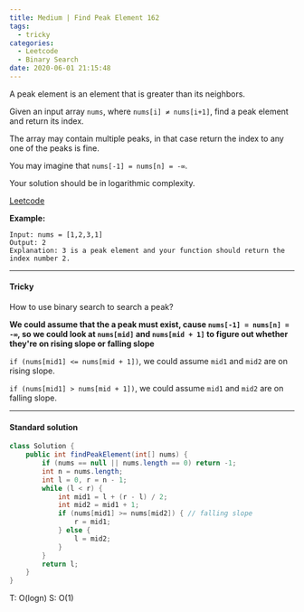 ```yaml
---
title: Medium | Find Peak Element 162
tags:
  - tricky
categories:
  - Leetcode
  - Binary Search
date: 2020-06-01 21:15:48
---
```


A peak element is an element that is greater than its neighbors.

Given an input array `nums`, where `nums[i] ≠ nums[i+1]`, find a peak element and return its index.

The array may contain multiple peaks, in that case return the index to any one of the peaks is fine.

You may imagine that `nums[-1] = nums[n] = -∞`.

Your solution should be in logarithmic complexity.

[Leetcode](https://leetcode.com/problems/find-peak-element/)

<!--more-->

**Example:**

```
Input: nums = [1,2,3,1]
Output: 2
Explanation: 3 is a peak element and your function should return the index number 2.
```

---

#### Tricky 

How to use binary search to search a peak?

**We could assume that the a peak must exist, cause `nums[-1] = nums[n] = -∞`, so we could look at `nums[mid]` and `nums[mid + 1]` to figure out whether they're on rising slope or falling slope**

`if (nums[mid1] <= nums[mid + 1])`, we could assume `mid1` and `mid2` are on rising slope.

`if (nums[mid1] > nums[mid + 1])`, we could assume `mid1` and `mid2` are on falling slope.

---

#### Standard solution  

```java
class Solution {
    public int findPeakElement(int[] nums) {
        if (nums == null || nums.length == 0) return -1;
        int n = nums.length;
        int l = 0, r = n - 1;
        while (l < r) {
            int mid1 = l + (r - l) / 2;
            int mid2 = mid1 + 1;
            if (nums[mid1] >= nums[mid2]) { // falling slope
                r = mid1;
            } else {
                l = mid2;
            }
        }
        return l;
    }
}
```

T: O(logn)		S: O(1)

